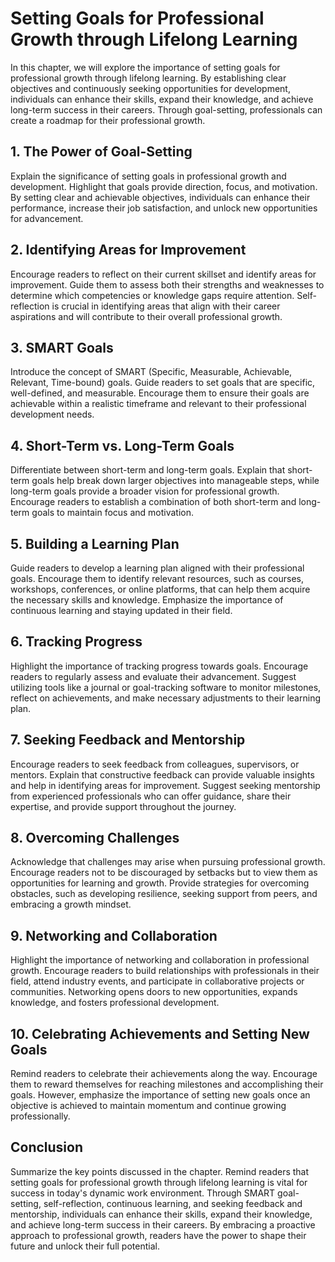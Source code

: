 # Setting Goals for Professional Growth through Lifelong Learning

In this chapter, we will explore the importance of setting goals for professional growth through lifelong learning. By establishing clear objectives and continuously seeking opportunities for development, individuals can enhance their skills, expand their knowledge, and achieve long-term success in their careers. Through goal-setting, professionals can create a roadmap for their professional growth.

## 1\. The Power of Goal-Setting

Explain the significance of setting goals in professional growth and development. Highlight that goals provide direction, focus, and motivation. By setting clear and achievable objectives, individuals can enhance their performance, increase their job satisfaction, and unlock new opportunities for advancement.

## 2\. Identifying Areas for Improvement

Encourage readers to reflect on their current skillset and identify areas for improvement. Guide them to assess both their strengths and weaknesses to determine which competencies or knowledge gaps require attention. Self-reflection is crucial in identifying areas that align with their career aspirations and will contribute to their overall professional growth.

## 3\. SMART Goals

Introduce the concept of SMART (Specific, Measurable, Achievable, Relevant, Time-bound) goals. Guide readers to set goals that are specific, well-defined, and measurable. Encourage them to ensure their goals are achievable within a realistic timeframe and relevant to their professional development needs.

## 4\. Short-Term vs. Long-Term Goals

Differentiate between short-term and long-term goals. Explain that short-term goals help break down larger objectives into manageable steps, while long-term goals provide a broader vision for professional growth. Encourage readers to establish a combination of both short-term and long-term goals to maintain focus and motivation.

## 5\. Building a Learning Plan

Guide readers to develop a learning plan aligned with their professional goals. Encourage them to identify relevant resources, such as courses, workshops, conferences, or online platforms, that can help them acquire the necessary skills and knowledge. Emphasize the importance of continuous learning and staying updated in their field.

## 6\. Tracking Progress

Highlight the importance of tracking progress towards goals. Encourage readers to regularly assess and evaluate their advancement. Suggest utilizing tools like a journal or goal-tracking software to monitor milestones, reflect on achievements, and make necessary adjustments to their learning plan.

## 7\. Seeking Feedback and Mentorship

Encourage readers to seek feedback from colleagues, supervisors, or mentors. Explain that constructive feedback can provide valuable insights and help in identifying areas for improvement. Suggest seeking mentorship from experienced professionals who can offer guidance, share their expertise, and provide support throughout the journey.

## 8\. Overcoming Challenges

Acknowledge that challenges may arise when pursuing professional growth. Encourage readers not to be discouraged by setbacks but to view them as opportunities for learning and growth. Provide strategies for overcoming obstacles, such as developing resilience, seeking support from peers, and embracing a growth mindset.

## 9\. Networking and Collaboration

Highlight the importance of networking and collaboration in professional growth. Encourage readers to build relationships with professionals in their field, attend industry events, and participate in collaborative projects or communities. Networking opens doors to new opportunities, expands knowledge, and fosters professional development.

## 10\. Celebrating Achievements and Setting New Goals

Remind readers to celebrate their achievements along the way. Encourage them to reward themselves for reaching milestones and accomplishing their goals. However, emphasize the importance of setting new goals once an objective is achieved to maintain momentum and continue growing professionally.

## Conclusion

Summarize the key points discussed in the chapter. Remind readers that setting goals for professional growth through lifelong learning is vital for success in today's dynamic work environment. Through SMART goal-setting, self-reflection, continuous learning, and seeking feedback and mentorship, individuals can enhance their skills, expand their knowledge, and achieve long-term success in their careers. By embracing a proactive approach to professional growth, readers have the power to shape their future and unlock their full potential.
